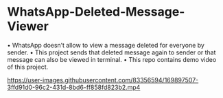# WhatsApp-Deleted-Message-Viewer
•	WhatsApp doesn’t allow to view a message deleted for everyone by sender. 
• This project sends that deleted message again to sender or that message can also be viewed in terminal.
• This repo contains demo video of this project. 


https://user-images.githubusercontent.com/83356594/169897507-3ffd91d0-96c2-431d-8bd6-ff858fd823b2.mp4

